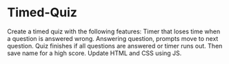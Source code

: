 # Timed-Quiz



Create a timed quiz with the following features: Timer that loses time when a question is answered wrong. Answering question, prompts move to next question. Quiz finishes if all questions are answered or timer runs out. Then save name for a high score. Update HTML and CSS using JS.
